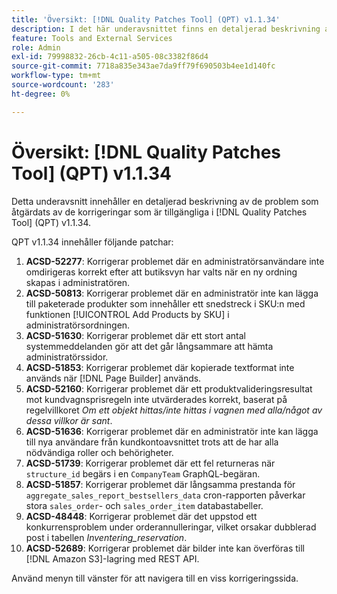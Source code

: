 ```yaml
---
title: 'Översikt: [!DNL Quality Patches Tool] (QPT) v1.1.34'
description: I det här underavsnittet finns en detaljerad beskrivning av de problem som åtgärdats av de korrigeringar som finns i  [!DNL Quality Patches Tool] (QPT) v1.1.34.
feature: Tools and External Services
role: Admin
exl-id: 79998832-26cb-4c11-a505-08c3382f86d4
source-git-commit: 7718a835e343ae7da9ff79f690503b4ee1d140fc
workflow-type: tm+mt
source-wordcount: '283'
ht-degree: 0%

---
```


# Översikt: [!DNL Quality Patches Tool] (QPT) v1.1.34

Detta underavsnitt innehåller en detaljerad beskrivning av de problem som åtgärdats av de korrigeringar som är tillgängliga i [!DNL Quality Patches Tool] (QPT) v1.1.34.

QPT v1.1.34 innehåller följande patchar:

1. **ACSD-52277**: Korrigerar problemet där en administratörsanvändare inte omdirigeras korrekt efter att butiksvyn har valts när en ny ordning skapas i administratören.
1. **ACSD-50813**: Korrigerar problemet där en administratör inte kan lägga till paketerade produkter som innehåller ett snedstreck i SKU:n med funktionen [!UICONTROL Add Products by SKU] i administratörsordningen.
1. **ACSD-51630**: Korrigerar problemet där ett stort antal systemmeddelanden gör att det går långsammare att hämta administratörssidor.
1. **ACSD-51853**: Korrigerar problemet där kopierade textformat inte används när [!DNL Page Builder] används.
1. **ACSD-52160**: Korrigerar problemet där ett produktvalideringsresultat mot kundvagnsprisregeln inte utvärderades korrekt, baserat på regelvillkoret *Om ett objekt hittas/inte hittas i vagnen med alla/något av dessa villkor är sant*.
1. **ACSD-51636**: Korrigerar problemet där en administratör inte kan lägga till nya användare från kundkontoavsnittet trots att de har alla nödvändiga roller och behörigheter.
1. **ACSD-51739**: Korrigerar problemet där ett fel returneras när `structure_id` begärs i en `CompanyTeam` GraphQL-begäran.
1. **ACSD-51857**: Korrigerar problemet där långsamma prestanda för `aggregate_sales_report_bestsellers_data` cron-rapporten påverkar stora `sales_order`- och `sales_order_item` databastabeller.
1. **ACSD-48448**: Korrigerar problemet där det uppstod ett konkurrensproblem under orderannulleringar, vilket orsakar dubblerad post i tabellen *Inventering_reservation*.
1. **ACSD-52689**: Korrigerar problemet där bilder inte kan överföras till [!DNL Amazon S3]-lagring med REST API.

Använd menyn till vänster för att navigera till en viss korrigeringssida.
